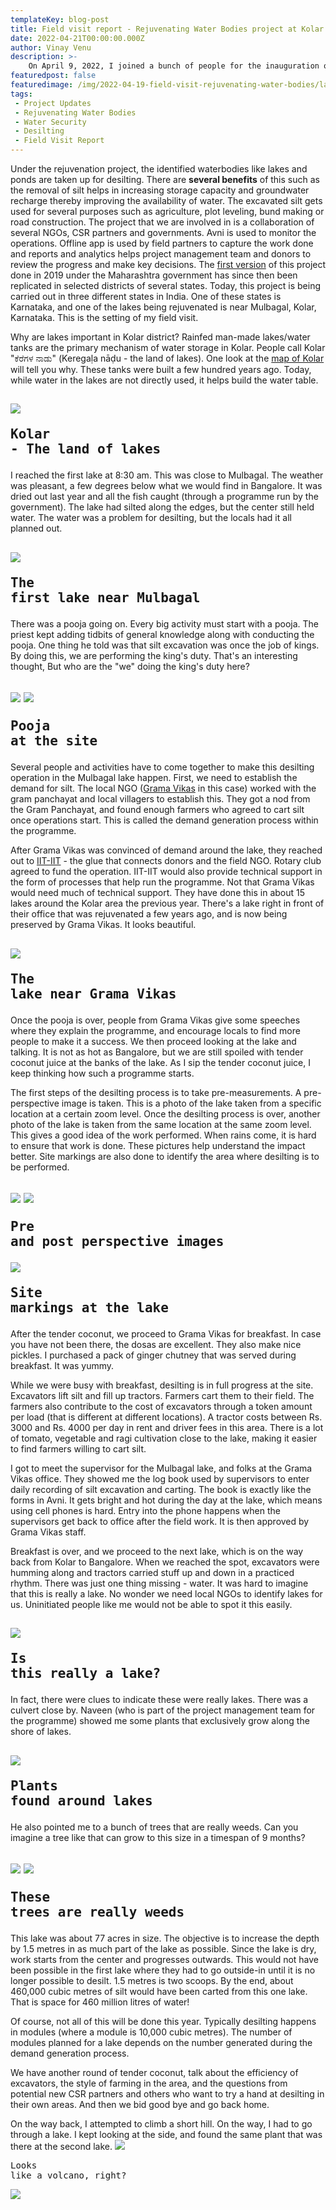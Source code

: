 ```yaml
---
templateKey: blog-post
title: Field visit report - Rejuvenating Water Bodies project at Kolar!
date: 2022-04-21T00:00:00.000Z
author: Vinay Venu
description: >-
    On April 9, 2022, I joined a bunch of people for the inauguration of the rejuvenation of two water bodies in Kolar district of Karnataka. This is a field-visit report. 
featuredpost: false
featuredimage: /img/2022-04-19-field-visit-rejuvenating-water-bodies/lake1-pic.jpeg
tags:
 - Project Updates
 - Rejuvenating Water Bodies
 - Water Security
 - Desilting
 - Field Visit Report
---
```


Under the rejuvenation project, the identified waterbodies like lakes and ponds are taken up for desilting. There are **several benefits** of this such as the removal of silt helps in increasing storage capacity and groundwater recharge thereby improving the availability of water. The excavated silt gets used for several purposes such as agriculture, plot leveling, bund making or road construction. The  project that we are involved in is a collaboration of several NGOs, CSR partners and governments. Avni is used to monitor the operations. Offline app is used by field partners to capture the work done and reports and analytics helps project management team and donors to review the progress and make key decisions.  The [first version](https://avniproject.org/case-studies/dam-and-water-bodies-desilting-work-monitoring-1) of this project  done in 2019 under the Maharashtra government has since then been replicated in selected districts of several states. Today, this project is being carried out in three different states in India. One of these states is Karnataka, and one of the lakes being rejuvenated is near Mulbagal, Kolar, Karnataka. This is the setting of my field visit.

Why are lakes important in Kolar district? Rainfed man-made lakes/water tanks are the primary mechanism of water storage in Kolar. People call Kolar "ಕೆರೆಗಳ ನಾಡು" (Keregaḷa nāḍu - the land of lakes). One look at the [map of Kolar](https://www.google.com/maps/@13.1447965,78.327046,11z) will tell you why. These tanks were built a few hundred years ago. Today, while water in the lakes are not directly used, it helps build the water table.

![](/img/2022-04-19-field-visit-rejuvenating-water-bodies/land-of-lakes.png)<pre>Kolar - The land of lakes</pre>
----------------------------

I reached the first lake at 8:30 am. This was close to Mulbagal. The weather was pleasant, a few degrees below what we would find in Bangalore. It was dried out last year and all the fish caught (through a programme run by the government). The lake had silted along the edges, but the center still held water. The water was a problem for desilting, but the locals had it all planned out. 

![](/img/2022-04-19-field-visit-rejuvenating-water-bodies/lake1-pic.jpeg)<pre>The first lake near Mulbagal</pre>
----------------------------

There was a pooja going on. Every big activity must start with a pooja. The priest kept adding tidbits of general knowledge along with conducting the pooja. One thing he told was that silt excavation was once the job of kings. By doing this, we are performing the king's duty. That's an interesting thought, But who are the "we" doing the king's duty here?

![](/img/2022-04-19-field-visit-rejuvenating-water-bodies/lake1-pooja-pic2.jpeg)
![](/img/2022-04-19-field-visit-rejuvenating-water-bodies/lake1-pooja-pic3.jpeg)<pre>Pooja at the site</pre>
----------------------------

Several people and activities have to come together to make this desilting operation in the Mulbagal lake happen. First, we need to establish the demand for silt. The local NGO ([Grama Vikas](https://gramavikas.org/) in this case) worked with the gram panchayat and local villagers to establish this. They got a nod from the Gram Panchayat, and found enough farmers who agreed to cart silt once operations start. This is called the demand generation process within the programme.

After Grama Vikas was convinced of demand around the lake, they reached out to [IIT-IIT](https://www.iit-iit.org/) - the glue that connects donors and the field NGO. Rotary club agreed to fund the operation. IIT-IIT would also provide technical support in the form of processes that help run the programme. Not that Grama Vikas would need much of technical support. They have done this in about 15 lakes around the Kolar area the previous year. There's a lake right in front of their office that was rejuvenated a few years ago, and is now being preserved by Grama Vikas. It looks beautiful. 

![](/img/2022-04-19-field-visit-rejuvenating-water-bodies/lake2-pic1.jpeg)<pre>The lake near Grama Vikas</pre>
----------------------------

Once the pooja is over, people from Grama Vikas give some speeches where they explain the programme, and encourage locals to find more people to make it a success. We then proceed looking at the lake and talking. It is not as hot as Bangalore, but we are still spoiled with tender coconut juice at the banks of the lake. As I sip the tender coconut juice, I keep thinking how such a programme starts. 

The first steps of the desilting process is to take pre-measurements. A pre-perspective image is taken. This is a photo of the lake taken from a specific location at a certain zoom level. Once the desilting process is over, another photo of the lake is taken from the same location at the same zoom level. This gives a good idea of the work performed. When rains come, it is hard to ensure that work is done. These pictures help understand the impact better. Site markings are also done to identify the area where desilting is to be performed. 

![](/img/2022-04-19-field-visit-rejuvenating-water-bodies/perspective-pic1.png)
![](/img/2022-04-19-field-visit-rejuvenating-water-bodies/perspective-pic2.png)<pre>Pre and post perspective images</pre>
![](/img/2022-04-19-field-visit-rejuvenating-water-bodies/lake3-sitemarkings.jpeg)<pre>Site markings at the lake</pre>
----------------------------

After the tender coconut, we proceed to Grama Vikas for breakfast. In case you have not been there, the dosas are excellent. They also make nice pickles. I purchased a pack of ginger chutney that was served during breakfast. It was yummy.


While we were busy with breakfast, desilting is in full progress at the site. Excavators lift silt and fill up tractors. Farmers cart them to their field. The farmers also contribute to the cost of excavators through a token amount per load (that is different at different locations). A tractor costs between Rs. 3000 and Rs. 4000 per day in rent and driver fees in this area. There is a lot of tomato, vegetable and ragi cultivation close to the lake, making it easier to find farmers willing to cart silt.

I got to meet the supervisor for the Mulbagal lake, and folks at the Grama Vikas office. They showed me the log book used by supervisors to enter daily recording of silt excavation and carting. The book is exactly like the forms in Avni. It gets bright and hot during the day at the lake, which means using cell phones is hard. Entry into the phone happens when the supervisors get back to office after the field work. It is then approved by Grama Vikas staff.

Breakfast is over, and we proceed to the next lake, which is on the way back from Kolar to Bangalore. When we reached the spot, excavators were humming along and tractors carried stuff up and down in a practiced rhythm. There was just one thing missing - water. It was hard to imagine that this is really a lake. No wonder we need local NGOs to identify lakes for us. Uninitiated people like me would not be able to spot it this easily. 

![](/img/2022-04-19-field-visit-rejuvenating-water-bodies/lake3-pic1.jpeg)<pre>Is this really a lake?</pre>
----------------------------

In fact, there were clues to indicate these were really lakes. There was a culvert close by. Naveen (who is part of the project management team for the programme) showed me some plants that exclusively grow along the shore of lakes. 

![](/img/2022-04-19-field-visit-rejuvenating-water-bodies/lake3-flowering-plant.jpeg)<pre>Plants found around lakes</pre>
----------------------------

He also pointed me to a bunch of trees that are really weeds. Can you imagine a tree like that can grow to this size in a timespan of 9 months?

![](/img/2022-04-19-field-visit-rejuvenating-water-bodies/lake3-weed-pic1.jpeg)
![](/img/2022-04-19-field-visit-rejuvenating-water-bodies/lake3-weed-pic2.jpeg)<pre>These trees are really weeds</pre>
----------------------------

This lake was about 77 acres in size. The objective is to increase the depth by 1.5 metres in as much part of the lake as possible. Since the lake is dry, work starts from the center and progresses outwards. This would not have been possible in the first lake where they had to go outside-in until it is no longer possible to desilt. 1.5 metres is two scoops. By the end, about 460,000 cubic metres of silt would have been carted from this one lake. That is space for 460 million litres of water! 

Of course, not all of this will be done this year. Typically desilting happens in modules (where a module is 10,000 cubic metres). The number of modules planned for a lake depends on the number generated during the demand generation process. 

We have another round of tender coconut, talk about the efficiency of excavators, the style of farming in the area, and the questions from potential new CSR partners and others who want to try a hand at desilting in their own areas. And then we bid good bye and go back home. 

On the way back, I attempted to climb a short hill. On the way, I had to go through a lake. I kept looking at the side, and found the same plant that was there at the second lake. 
![](/img/2022-04-19-field-visit-rejuvenating-water-bodies/trek-hill.jpeg)<pre>Looks like a volcano, right? </pre>
![](/img/2022-04-19-field-visit-rejuvenating-water-bodies/trek-lake4-flowering-plant.jpeg)
